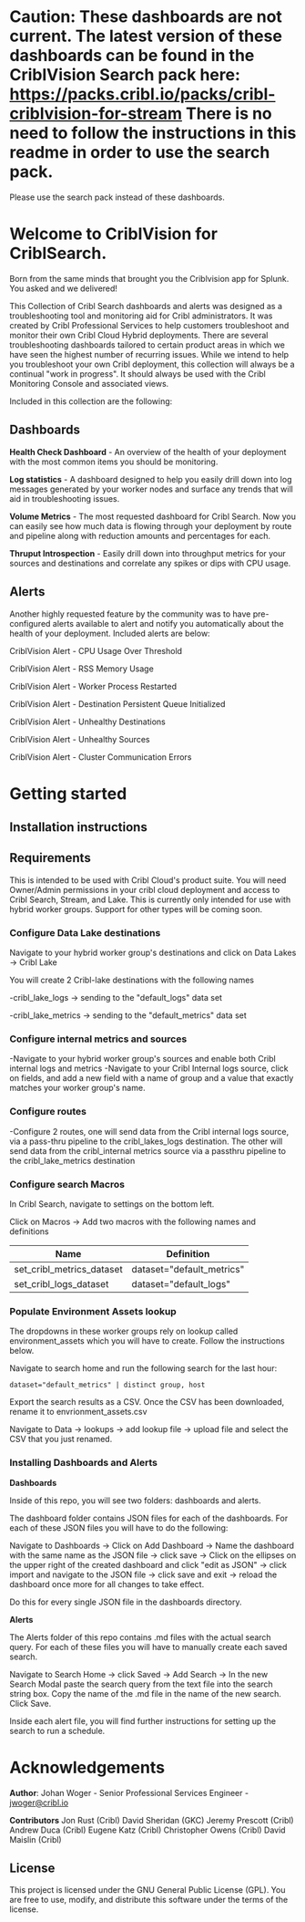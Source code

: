 # Caution: These dashboards are not current. The latest version of these dashboards can be found in the CriblVision Search pack here: https://packs.cribl.io/packs/cribl-criblvision-for-stream There is no need to follow the instructions in this readme in order to use the search pack. 

Please use the search pack instead of these dashboards. 


# Welcome to CriblVision for CriblSearch. 

Born from the same minds that brought you the Criblvision app for Splunk. You asked and we delivered! 

This Collection of Cribl Search dashboards and alerts was designed as a troubleshooting tool and monitoring aid for Cribl administrators. It was created by Cribl Professional Services to help customers troubleshoot and monitor their own Cribl Cloud Hybrid deployments. There are several troubleshooting dashboards tailored to certain product areas in which we have seen the highest number of recurring issues. While we intend to help you troubleshoot your own Cribl deployment, this collection will always be a continual "work in progress". It should always be used with the Cribl Monitoring Console and associated views.

Included in this collection are the following:

## **Dashboards**

**Health Check Dashboard** - An overview of the health of your deployment with the most common items you should be monitoring.

  

**Log statistics** - A dashboard designed to help you easily drill down into log messages generated by your worker nodes and surface any trends that will aid in troubleshooting issues.

  

**Volume Metrics** - The most requested dashboard for Cribl Search. Now you can easily see how much data is flowing through your deployment by route and pipeline along with reduction amounts and percentages for each.

  

**Thruput Introspection** - Easily drill down into throughput metrics for your sources and destinations and correlate any spikes or dips with CPU usage.

  

## **Alerts**

  

Another highly requested feature by the community was to have pre-configured alerts available to alert and notify you automatically about the health of your deployment. Included alerts are below:

  

CriblVision Alert - CPU Usage Over Threshold

CriblVision Alert - RSS Memory Usage

CriblVision Alert - Worker Process Restarted

CriblVision Alert - Destination Persistent Queue Initialized

CriblVision Alert - Unhealthy Destinations

CriblVision Alert - Unhealthy Sources

CriblVision Alert - Cluster Communication Errors

  

# Getting started

  

## **Installation instructions**

## Requirements

This is intended to be used with Cribl Cloud's product suite. You will need Owner/Admin permissions in your cribl cloud deployment and access to Cribl Search, Stream, and Lake. This is currently only intended for use with hybrid worker groups. Support for other types will be coming soon. 

### Configure Data Lake destinations

  

Navigate to your hybrid worker group's destinations and click on Data Lakes -> Cribl Lake

You will create 2 Cribl-lake destinations with the following names

-cribl_lake_logs -> sending to the "default_logs" data set

-cribl_lake_metrics -> sending to the "default_metrics" data set

  

### Configure internal metrics and sources

-Navigate to your hybrid worker group's sources and enable both Cribl internal logs and metrics
-Navigate to your Cribl Internal logs source, click on fields, and add a new field with a name of group and a value that exactly matches your worker group's name.

### Configure routes

-Configure 2 routes, one will send data from the Cribl internal logs source, via a pass-thru pipeline to the cribl_lakes_logs destination. The other will send data from the cribl_internal metrics source via a passthru pipeline to the cribl_lake_metrics destination

  

  

### Configure search Macros

  

In Cribl Search, navigate to settings on the bottom left.

Click on Macros -> Add two macros with the following names and definitions

  
| Name |Definition  |
|--|--|
| set_cribl_metrics_dataset |  dataset="default_metrics" |
|set_cribl_logs_dataset|dataset="default_logs"|

  

### Populate Environment Assets lookup

  

The dropdowns in these worker groups rely on lookup called environment_assets which you will have to create. Follow the instructions below.

  

Navigate to search home and run the following search for the last hour:

  

    dataset="default_metrics" | distinct group, host

  

Export the search results as a CSV. Once the CSV has been downloaded, rename it to envrionment_assets.csv

  

Navigate to Data -> lookups -> add lookup file -> upload file and select the CSV that you just renamed.

 

  

### Installing Dashboards and Alerts
**Dashboards**
 
Inside of this repo, you will see two folders: dashboards and alerts.
  
The dashboard folder contains JSON files for each of the dashboards. For each of these JSON files you will have to do the following:

  

Navigate to Dashboards -> Click on Add Dashboard -> Name the dashboard with the same name as the JSON file -> click save -> Click on the ellipses on the upper right of the created dashboard and click "edit as JSON" -> click import and navigate to the JSON file -> click save and exit -> reload the dashboard once more for all changes to take effect.

  

Do this for every single JSON file in the dashboards directory.

  

**Alerts**

  

The Alerts folder of this repo contains .md files with the actual search query. For each of these files you will have to manually create each saved search.

  

Navigate to Search Home -> click Saved -> Add Search -> In the new Search Modal paste the search query from the text file into the search string box. Copy the name of the .md file in the name of the new search. Click Save.

  

Inside each alert file, you will find further instructions for setting up the search to run a schedule.


# Acknowledgements

**Author**: Johan Woger - Senior Professional Services Engineer - jwoger@cribl.io

**Contributors**
Jon Rust (Cribl)
David Sheridan (GKC)
Jeremy Prescott (Cribl)
Andrew Duca (Cribl)
Eugene Katz (Cribl)
Christopher Owens (Cribl)
David Maislin (Cribl)

## License

This project is licensed under the GNU General Public License (GPL). You are free to use, modify, and distribute this software under the terms of the license.

